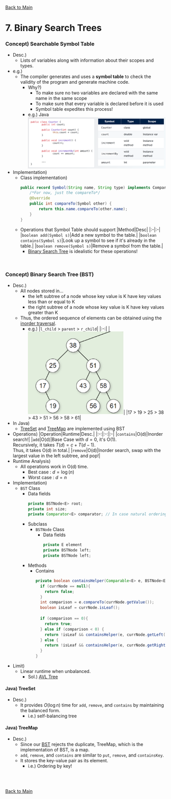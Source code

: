 [Back to Main](../main.md)

# 7. Binary Search Trees
### Concept) Searchable Symbol Table
- Desc.)
  - Lists of variables along with information about their scopes and types.
- e.g.)
  - The compiler generates and uses a **symbol table** to check the validity of the program and generate machine code.
    - Why?)
      - To make sure no two variables are declared with the same name in the same scope
      - To make sure that every variable is declared before it is used
      - Symbol table expedites this process!
    - e.g.) Java
      ![](../images/07/001.png)
- Implementation)
  - Class implementation)
    ```java
    public record Symbol(String name, String type) implements Comparables<Symbol> {
        /*For now, just the compareTo*/
        @Override
        public int compareTo(Symbol other) {
            return this.name.compareTo(other.name);
        }
    }
    ```
  - Operations that Symbol Table should support
    |Method|Desc|
    |:-|:-|
    |`boolean add(Symbol s)`|Add a new symbol to the table.|
    |`boolean contains(Symbol s)`|Look up a symbol to see if it's already in the table.|
    |`boolean remove(Symbol s)`|Remove a symbol from the table.|
    - [Binary Search Tree](#concept-binary-search-tree-bst) is idealistic for these operations!

<br>

### Concept) Binary Search Tree (BST)
- Desc.)
  - All nodes stored in...
    - the left subtree of a node whose key value is K have key values less than or equal to K
    - the right subtree of a node whose key value is K have key values greater than K
  - Thus, the ordered sequence of elements can be obtained using the [inorder traversal](05.md#concept-binary-tree-traversal).
    - e.g.)
      |`l_child` > `parent` > `r_child`|
      |:-:|
      |<img src="../images/07/002.png" width="300px">|
      |17 > 19 > 25 > 38 > 43 > 51 > 56 > 58 > 61|
- In Java)
  - [TreeSet](#java-treeset) and [TreeMap](#java-treemap) are implemented using BST
- Operations)
  |Operation|Runtime|Desc.|
  |:-:|:-:|:-|
  |`contains`|O(d)|Inorder search!|
  |`add`|O(d)|Base Case with $`d=0`$, it's O(1). <br> Recursively, it takes $`T(d) = c + T(d-1)`$. <br> Thus, it takes O(d) in total.|
  |`remove`|O(d)|Inorder search, swap with the largest value in the left subtree, and pop!|
- Runtime Analysis)
  - All operations work in O(d) time.
    - Best case : $`d = \log(n)`$
    - Worst case : $`d = n`$
- Implementation)
  - `BST` Class
    - Data fields
      ```java
      private BSTNode<E> root;
      private int size;
      private Comparator<E> comparator; // In case natural ordering is not provided.
      ```
    - Subclass
      - `BSTNode` Class
        - Data fields
          ```java
          private E element
          private BSTNode left;
          private BSTNode left;
          ```
    - Methods
      - Contains
        ```java
        private boolean containsHelper(Comparable<E> e, BSTNode<E> currNode){
          if (currNode == null){
            return false;
          }
          int comparison = e.compareTo(currNode.getValue());
          boolean isLeaf = currNode.isLeaf();

          if (comparison == 0){
            return true;
          } else if (comparison < 0) {
            return !isLeaf && containsHelper(e, currNode.getLeft());
          } else {
            return !isLeaf && containsHelper(e, currNode.getRight());
          }
        }
        ```
- Limit)
  - Linear runtime when unbalanced.
    - Sol.) [AVL Tree](09.md#9-avl-tree)

#### Java) TreeSet
- Desc.)
  - It provides $`O(\log{n})`$ time for `add`, `remove`, and `contains` by maintaining the balanced form.
    - i.e.) self-balancing tree


#### Java) TreeMap
- Desc.)
  - Since our [BST](#concept-binary-search-tree-bst) rejects the duplicate, TreeMap, which is the implementation of BST, is a map.
  - `add`, `remove`, and `contains` are similar to `put`, `remove`, and `containsKey`.
  - It stores the key-value pair as its element.
    - i.e.) Ordering by key!



<br><br>

[Back to Main](../main.md)